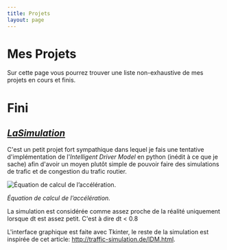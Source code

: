 ```yaml
---
title: Projets
layout: page
---
```

# Mes Projets

Sur cette page vous pourrez trouver une liste non-exhaustive de mes projets en cours et finis.

# Fini

## [_LaSimulation_](https://github.com/Kakise/LaSimulation)

C'est un petit projet fort sympathique dans lequel je fais une tentative d'implémentation de l'_Intelligent Driver Model_ en python (inédit à ce que je sache) afin d'avoir un moyen plutôt simple de pouvoir faire des simulations de trafic et de congestion du trafic routier.

![Équation de calcul de l’accélération.](/images/equation-idm.png)

_Équation de calcul de l’accélération._

La simulation est considérée comme assez proche de la réalité uniquement lorsque dt est assez petit. C'est à dire dt < 0.8

L'interface graphique est faite avec Tkinter, le reste de la simulation est inspirée de cet article: <http://traffic-simulation.de/IDM.html>.
